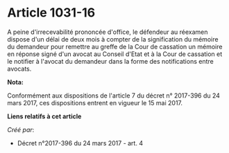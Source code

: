 # Article 1031-16

A peine d'irrecevabilité prononcée d'office, le défendeur au réexamen dispose d'un délai de deux mois à compter de la
signification du mémoire du demandeur pour remettre au greffe de la Cour de cassation un mémoire en réponse signé d'un avocat
au Conseil d'Etat et à la Cour de cassation et le notifier à l'avocat du demandeur dans la forme des notifications entre
avocats.

**Nota:**

Conformément aux dispositions de l'article 7 du décret n° 2017-396 du 24 mars 2017, ces dispositions entrent en vigueur le 15
mai 2017.

**Liens relatifs à cet article**

_Créé par_:

  - Décret n°2017-396 du 24 mars 2017 - art. 4
